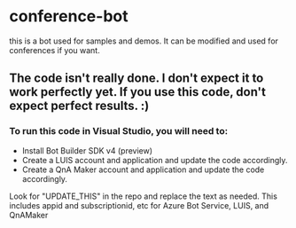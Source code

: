 # conference-bot
this is a bot used for samples and demos. It can be modified and used for conferences if you want. 

## The code isn't really done. I don't expect it to work perfectly yet. If you use this code, don't expect perfect results. :)

### To run this code in Visual Studio, you will need to:
* Install Bot Builder SDK v4 (preview)
* Create a LUIS account and application and update the code accordingly.
* Create a QnA Maker account and application and update the code accordingly.

Look for "UPDATE_THIS" in the repo and replace the text as needed. This includes 
appid and subscriptionid, etc for Azure Bot Service, LUIS, and QnAMaker
